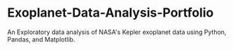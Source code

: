 # Exoplanet-Data-Analysis-Portfolio
An Exploratory data analysis of NASA's Kepler exoplanet data using Python, Pandas, and Matplotlib.
